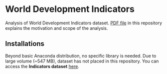 # World Development Indicators
Analysis of World Development Indicators dataset. [PDF file](https://github.com/mahammadvaliyev/World_Development_Indicators/blob/master/Presentation_of_analysis.pdf) in this repository explains the motivation and scope of the analysis.

## Installations
Beyond basic Anaconda distribution, no specific library is needed. Due to large volume (~547 MB), dataset has not placed in this repository. You can access the **Indicators dataset** [here](https://www.kaggle.com/worldbank/world-development-indicators?select=Indicators.csv).
